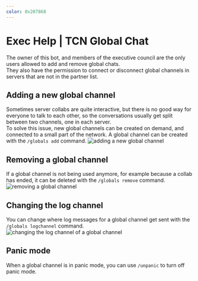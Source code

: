 ```yaml
---
color: 0x207868
---
```


# Exec Help | TCN Global Chat

The owner of this bot, and members of the executive council are the only users allowed to add and remove global chats.\
They also have the permission to connect or disconnect global channels in servers that are not in the partner list.

## Adding a new global channel
Sometimes server collabs are quite interactive, but there is no good way for everyone to talk to each other, so the conversations usually get split between two channels, one in each server.\
To solve this issue, new global channels can be created on demand, and connected to a small part of the network. A global channel can be created with the `/globals add` command.
![adding a new global channel](https://i.ibb.co/RY7NLFh/add-Global.gif)

## Removing a global channel
If a global channel is not being used anymore, for example because a collab has ended, it can be deleted with the `/globals remove` command.
![removing a global channel](https://i.ibb.co/GCR39Sb/remove-Global.gif)


## Changing the log channel
You can change where log messages for a global channel get sent with the `/globals logchannel` command. 
![changing the log channel of a global channel](https://i.ibb.co/gTQVc6W/logchannel.gif)

## Panic mode
When a global channel is in panic mode, you can use `/unpanic` to turn off panic mode.